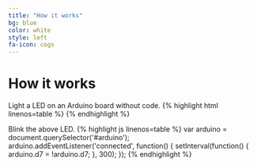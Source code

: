 ```yaml
---
title: "How it works"
bg: blue
color: white
style: left
fa-icon: cogs
---
```


# How it works
Light a LED on an Arduino board without code.
{% highlight html linenos=table %}
<web-arduino id="arduino" device-name="DEVICE">
  <pin index="7" mode="OUTPUT" value="HIGH"></pin>
</web-arduino>
{% endhighlight %}

Blink the above LED.
{% highlight js linenos=table %}
var arduino = document.querySelector('#arduino');
arduino.addEventListener('connected', function() {
  setInterval(function() {
    arduino.d7 = !arduino.d7;
  }, 300);
});
{% endhighlight %}
